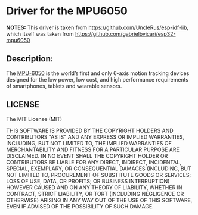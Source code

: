 # Driver for the MPU6050

**NOTES:**
This driver is taken from https://github.com/UncleRus/esp-idf-lib, which itself was taken from https://github.com/gabrielbvicari/esp32-mpu6050

## Description:

The [MPU-6050](https://create.arduino.cc/projecthub/CiferTech/what-is-mpu6050-b3b178) 
is the world’s first and only 6-axis motion tracking devices designed for the low power,
low cost, and high performance requirements of smartphones, tablets and wearable sensors.


## LICENSE


 The MIT License (MIT)

 THIS SOFTWARE IS PROVIDED BY THE COPYRIGHT HOLDERS AND CONTRIBUTORS "AS IS"
 AND ANY EXPRESS OR IMPLIED WARRANTIES, INCLUDING, BUT NOT LIMITED TO, THE
 IMPLIED WARRANTIES OF MERCHANTABILITY AND FITNESS FOR A PARTICULAR PURPOSE ARE
 DISCLAIMED. IN NO EVENT SHALL THE COPYRIGHT HOLDER OR CONTRIBUTORS BE LIABLE
 FOR ANY DIRECT, INDIRECT, INCIDENTAL, SPECIAL, EXEMPLARY, OR CONSEQUENTIAL
 DAMAGES (INCLUDING, BUT NOT LIMITED TO, PROCUREMENT OF SUBSTITUTE GOODS OR
 SERVICES; LOSS OF USE, DATA, OR PROFITS; OR BUSINESS INTERRUPTION) HOWEVER
 CAUSED AND ON ANY THEORY OF LIABILITY, WHETHER IN CONTRACT, STRICT LIABILITY,
 OR TORT (INCLUDING NEGLIGENCE OR OTHERWISE) ARISING IN ANY WAY OUT OF THE USE
 OF THIS SOFTWARE, EVEN IF ADVISED OF THE POSSIBILITY OF SUCH DAMAGE.
